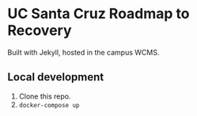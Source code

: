 # UC Santa Cruz Roadmap to Recovery

Built with Jekyll, hosted in the campus WCMS.

## Local development

1. Clone this repo.
2. `docker-compose up`
